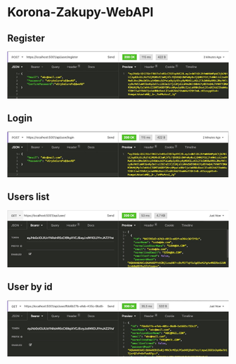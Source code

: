 # Korona-Zakupy-WebAPI

## Register
<img src="ss/2.jpg" width="700">

## Login
<img src="ss/1.jpg" width="700">

## Users list
<img src="ss/3.jpg" width="700">

## User by id
<img src="ss/4.jpg" width="700">

